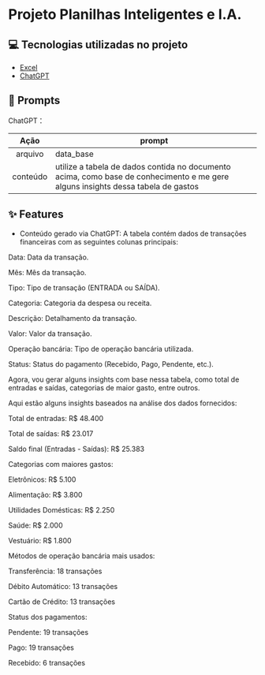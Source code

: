 # Projeto Planilhas Inteligentes e I.A.

## 💻 Tecnologias utilizadas no projeto

- [Excel](https://www.microsoft.com/en/microsoft-365/excel)
- [ChatGPT](https://chat.openai.com/) 


## 🧠 Prompts

ChatGPT：

|   Ação   | prompt                                                                                                                                                                                                                                                                         |
| :------: | ------------------------------------------------------------------------------------------------------------------------------------------------------------------------------------------------------------------------------------------------------------------------------ |
|  arquivo  | data_base                                                      |
| conteúdo  | utilize a tabela de dados contida no documento acima, como base de conhecimento e me gere alguns insights dessa tabela de gastos |



## ✨ Features

- Conteúdo gerado via ChatGPT:
A tabela contém dados de transações financeiras com as seguintes colunas principais:

Data: Data da transação.

Mês: Mês da transação.

Tipo: Tipo de transação (ENTRADA ou SAÍDA).

Categoria: Categoria da despesa ou receita.

Descrição: Detalhamento da transação.

Valor: Valor da transação.

Operação bancária: Tipo de operação bancária utilizada.

Status: Status do pagamento (Recebido, Pago, Pendente, etc.).



Agora, vou gerar alguns insights com base nessa tabela, como total de entradas e saídas, categorias de maior gasto, entre outros. ​​

Aqui estão alguns insights baseados na análise dos dados fornecidos:

Total de entradas: R$ 48.400

Total de saídas: R$ 23.017

Saldo final (Entradas - Saídas): R$ 25.383

Categorias com maiores gastos:

Eletrônicos: R$ 5.100

Alimentação: R$ 3.800

Utilidades Domésticas: R$ 2.250

Saúde: R$ 2.000

Vestuário: R$ 1.800


Métodos de operação bancária mais usados:

Transferência: 18 transações

Débito Automático: 13 transações

Cartão de Crédito: 13 transações


Status dos pagamentos:

Pendente: 19 transações

Pago: 19 transações

Recebido: 6 transações
  
